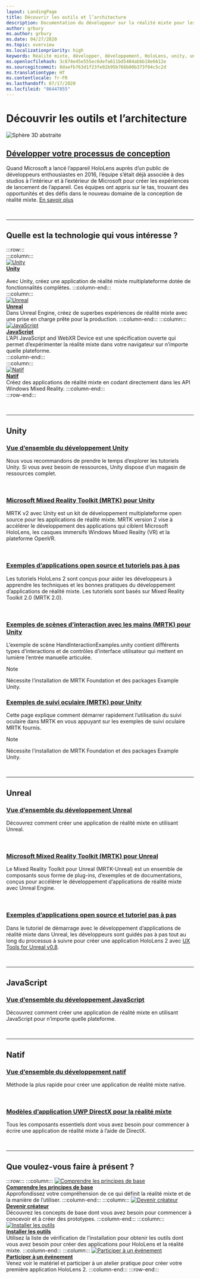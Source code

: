 ```yaml
---
layout: LandingPage
title: Découvrir les outils et l’architecture
description: Documentation du développeur sur la réalité mixte pour les casques immersifs et HoloLens.
author: grbury
ms.author: grbury
ms.date: 04/27/2020
ms.topic: overview
ms.localizationpriority: high
keywords: Réalité mixte, développer, développement, HoloLens, unity, unreal, directx
ms.openlocfilehash: 3c874e45e555ec6defa611bd5404abbb18e6612e
ms.sourcegitcommit: 8daefb763d1f23fe02b95b766b00b373f04c5c2d
ms.translationtype: HT
ms.contentlocale: fr-FR
ms.lasthandoff: 07/17/2020
ms.locfileid: "86447855"
---
```

# <a name="learn-the-tools-and-architecture"></a>Découvrir les outils et l’architecture

![Sphère 3D abstraite](images/07_Development.png)

## <a name="expand-your-design-process"></a>[Développer votre processus de conception](case-study-expanding-the-design-process-for-mixed-reality.md)

Quand Microsoft a lancé l’appareil HoloLens auprès d’un public de développeurs enthousiastes en 2016, l’équipe s’était déjà associée à des studios à l’intérieur et à l’extérieur de Microsoft pour créer les expériences de lancement de l’appareil. Ces équipes ont appris sur le tas, trouvant des opportunités et des défis dans le nouveau domaine de la conception de réalité mixte. [En savoir plus](case-study-expanding-the-design-process-for-mixed-reality.md)


<br>

---


## <a name="what-technology-path-are-you-interested-in"></a>Quelle est la technologie qui vous intéresse ? 


:::row:::   
    :::column:::    
       [![Unity](images/unity_logo.png)](development.md#unity)<br>
        **[Unity](development.md#unity)**<br>   
        Avec Unity, créez une application de réalité mixte multiplateforme dotée de fonctionnalités complètes.
    :::column-end:::    
    :::column:::    
        [![Unreal](images/Unreal_logo.png)](development.md#unreal)<br>
        **[Unreal](development.md#unreal)**<br> 
        Dans Unreal Engine, créez de superbes expériences de réalité mixte avec une prise en charge prête pour la production. 
    :::column-end:::
    :::column:::    
        [![JavaScript](images/web-logo.png)](development.md#javascript)<br>
        **[JavaScript](development.md#javascript)**<br>
        L’API JavaScript and WebXR Device est une spécification ouverte qui permet d’expérimenter la réalité mixte dans votre navigateur sur n’importe quelle plateforme.    
    :::column-end:::        
    :::column:::    
        [![Natif](images/VisualStudio-small_logo.png)](development.md#native)<br>
        **[Natif](development.md#native)**<br> 
        Créez des applications de réalité mixte en codant directement dans les API Windows Mixed Reality. 
    :::column-end:::    
:::row-end:::

<br>

---

## <a name="unity"></a>Unity


### <a name="unity-development-overview"></a>[Vue d’ensemble du développement Unity](unity-development-overview.md)
Nous vous recommandons de prendre le temps d’explorer les tutoriels Unity. Si vous avez besoin de ressources, Unity dispose d’un magasin de ressources complet. 

<br>

### <a name="microsofts-mixed-reality-toolkit-mrtk-for-unity"></a>[Microsoft Mixed Reality Toolkit (MRTK) pour Unity](mrtk-getting-started.md)
MRTK v2 avec Unity est un kit de développement multiplateforme open source pour les applications de réalité mixte. MRTK version 2 vise à accélérer le développement des applications qui ciblent Microsoft HoloLens, les casques immersifs Windows Mixed Reality (VR) et la plateforme OpenVR.

<br>

### <a name="open-source-sample-apps-and-step-by-step-tutorials"></a>[Exemples d’applications open source et tutoriels pas à pas](tutorials.md)
Les tutoriels HoloLens 2 sont conçus pour aider les développeurs à apprendre les techniques et les bonnes pratiques du développement d’applications de réalité mixte. Les tutoriels sont basés sur Mixed Reality Toolkit 2.0 (MRTK 2.0).

<br>

### <a name="hand-interaction-examples-scene-mrtk-for-unity"></a>[Exemples de scènes d’interaction avec les mains (MRTK) pour Unity](https://microsoft.github.io/MixedRealityToolkit-Unity/Documentation/GettingStartedWithTheMRTK.html#open-and-run-the-handinteractionexamples-scene-in-editor)
L’exemple de scène HandInteractionExamples.unity contient différents types d’interactions et de contrôles d’interface utilisateur qui mettent en lumière l’entrée manuelle articulée.
>[!NOTE]
>Nécessite l’installation de MRTK Foundation et des packages Example Unity.

### <a name="eye-tracking-examples-mrtk-for-unity"></a>[Exemples de suivi oculaire (MRTK) pour Unity](https://microsoft.github.io/MixedRealityToolkit-Unity/Documentation/EyeTracking/EyeTracking_ExamplesOverview.html)
Cette page explique comment démarrer rapidement l’utilisation du suivi oculaire dans MRTK en vous appuyant sur les exemples de suivi oculaire MRTK fournis.
>[!NOTE]
>Nécessite l’installation de MRTK Foundation et des packages Example Unity.

<br>

---

## <a name="unreal"></a>Unreal

### <a name="unreal-development-overview"></a>[Vue d’ensemble du développement Unreal](unreal-development-overview.md)
Découvrez comment créer une application de réalité mixte en utilisant Unreal.

<br>

### <a name="microsofts-mixed-reality-toolkit-mrtk-for-unreal"></a>[Microsoft Mixed Reality Toolkit (MRTK) pour Unreal](https://github.com/microsoft/MixedRealityToolkit-Unreal)
Le Mixed Reality Toolkit pour Unreal (MRTK-Unreal) est un ensemble de composants sous forme de plug-ins, d’exemples et de documentations, conçus pour accélérer le développement d’applications de réalité mixte avec Unreal Engine.

<br>

### <a name="open-source-sample-apps-and-a-step-by-step-tutorial"></a>[Exemples d’applications open source et tutoriel pas à pas](unreal-uxt-ch1.md)
Dans le tutoriel de démarrage avec le développement d’applications de réalité mixte dans Unreal, les développeurs sont guidés pas à pas tout au long du processus à suivre pour créer une application HoloLens 2 avec [UX Tools for Unreal v0.8](https://github.com/microsoft/MixedReality-UXTools-Unreal).

<br>

---

## <a name="javascript"></a>JavaScript   

### <a name="javascript-development-overview"></a>[Vue d’ensemble du développement JavaScript](javascript-development-overview.md)   
Découvrez comment créer une application de réalité mixte en utilisant JavaScript pour n’importe quelle plateforme.

<br>

---

## <a name="native"></a>Natif


### <a name="native-development-overview"></a>[Vue d’ensemble du développement natif](directx-development-overview.md)
Méthode la plus rapide pour créer une application de réalité mixte native.

<br>

### <a name="directx-uwp-app-templates-for-mixed-reality"></a>[Modèles d’application UWP DirectX pour la réalité mixte](https://marketplace.visualstudio.com/items?itemName=WindowsMixedRealityteam.WindowsMixedRealityAppTemplatesVSIX)
Tous les composants essentiels dont vous avez besoin pour commencer à écrire une application de réalité mixte à l’aide de DirectX.

<br>

---


## <a name="what-would-you-like-to-do-next"></a>Que voulez-vous faire à présent ?


:::row:::
    :::column:::
       [![Comprendre les principes de base](images/icon-lightbulb.png)](get-started-with-mr.md#understand-the-basics)<br>
        **[Comprendre les principes de base](get-started-with-mr.md#understand-the-basics)**<br>
        Approfondissez votre compréhension de ce qui définit la réalité mixte et de la manière de l’utiliser.
    :::column-end:::
    :::column:::
        [![Devenir créateur](images/icon-design.jpg)](design.md)<br>
         **[Devenir créateur](design.md)**<br>
        Découvrez les concepts de base dont vous avez besoin pour commencer à concevoir et à créer des prototypes.
    :::column-end:::
    :::column:::
        [![Installer les outils](images/icon-developer.jpg)](install-the-tools.md)<br>
         **[Installer les outils](install-the-tools.md)**<br>
        Utilisez la liste de vérification de l’installation pour obtenir les outils dont vous avez besoin pour créer des applications pour HoloLens et la réalité mixte.
    :::column-end:::
    :::column:::
        [![Participer à un événement](images/icon-calendar.jpg)](sf-academy-events.md)<br>
         **[Participer à un événement](sf-academy-events.md)**<br>
        Venez voir le matériel et participer à un atelier pratique pour créer votre première application HoloLens 2.
    :::column-end:::
:::row-end:::


<br>

<br>
